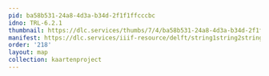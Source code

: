 ```yaml
---
pid: ba58b531-24a8-4d3a-b34d-2f1f1ffcccbc
idno: TRL-6.2.1
thumbnail: https://dlc.services/thumbs/7/4/ba58b531-24a8-4d3a-b34d-2f1f1ffcccbc/full/400,339/0/default.jpg
manifest: https://dlc.services/iiif-resource/delft/string1string2string3/kaartenproject-2007/TRL-6.2.1
order: '218'
layout: map
collection: kaartenproject
---
```


